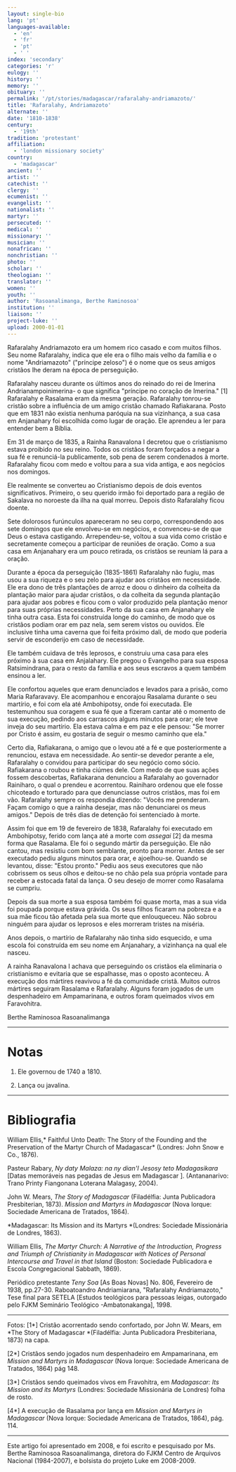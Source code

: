 ```yaml
---
layout: single-bio
lang: 'pt'
languages-available:
  - 'en'
  - 'fr'
  - 'pt'
  - ' '
index: 'secondary'
categories: 'r'
eulogy: ''
history: ''
memory: ''
obituary: ''
permalink: '/pt/stories/madagascar/rafaralahy-andriamazoto/'
title: 'Rafaralahy, Andriamazoto'
alternate: ''
date: '1810-1838'
century:
  - '19th'
tradition: 'protestant'
affiliation:
  - 'london missionary society'
country:
  - 'madagascar'
ancient: ''
artist: ''
catechist: ''
clergy: ''
ecumenist: ''
evangelist: ''
nationalist: ''
martyr: ''
persecuted: ''
medical: ''
missionary: ''
musician: ''
nonafrican: ''
nonchristian: ''
photo: ''
scholar: ''
theologian: ''
translator: ''
women: ''
youth: ''
author: 'Rasoanalimanga, Berthe Raminosoa'
institution: ''
liaison: ''
project-luke: ''
upload: 2000-01-01
---
```



Rafaralahy Andriamazoto era um homem rico casado e com muitos filhos. Seu nome Rafaralahy, indica que ele era o filho mais velho da família e o nome "Andriamazoto" ("príncipe zeloso") é o nome que os seus amigos cristãos lhe deram na época de perseguição.

Rafaralahy nasceu durante os últimos anos do reinado do rei de Imerina Andrianampoinimerina- o que significa "príncipe no coração de Imerina." [1] Rafaralahy e Rasalama eram da mesma geração. Rafaralahy tonrou-se cristão sobre a influência de um amigo cristão chamado Rafiakarana. Posto que em  1831 não existia nenhuma paróquia na sua vizinhança, a sua casa em Anjanahary foi escolhida como lugar de oração. Ele aprendeu a ler para entender bem a Bíblia.

Em 31 de março de 1835, a Rainha Ranavalona I decretou que o cristianismo estava proibido no seu reino. Todos os cristãos foram forçados a negar a sua fé e renunciá-la publicamente, sob pena de serem condenados à morte. Rafaralahy ficou com medo e voltou para a sua vida antiga, e aos negócios nos domingos.

Ele realmente se converteu ao Cristianismo depois de dois eventos significativos. Primeiro, o seu querido irmão foi deportado para a região de Sakalava no noroeste da ilha na qual morreu. Depois disto Rafaralahy ficou doente.

Sete dolorosos furúnculos apareceram no seu corpo, correspondendo aos sete domingos que ele envolveu-se em negócios, e convenceu-se de que Deus o estava castigando. Arrependeu-se, voltou a sua vida como cristão e secretamente começou a participar de reuniões de oração. Como a sua casa em Anjanahary era um pouco retirada, os cristãos se reuniam lá para a oração.

Durante a época da perseguição (1835-1861) Rafaralahy não fugiu, mas usou a sua riqueza e o seu zelo para ajudar aos cristãos em necessidade. Ele era dono de três plantações de arroz e doou o dinheiro da colheita da plantação maior para ajudar cristãos, o da colheita da segunda plantação para ajudar aos pobres e ficou com o valor produzido pela plantação menor para suas próprias necessidades. Perto da sua casa em Anjanahary ele tinha outra casa. Esta foi construída longe do caminho, de modo que os cristãos podiam orar em paz nela, sem serem vistos ou ouvidos. Ele inclusive tinha uma caverna que foi feita próximo dali, de modo que poderia servir de esconderijo em caso de necessidade.

Ele também cuidava de três leprosos, e construiu uma casa para eles próximo à sua casa em Anjalahary. Ele pregou o Evangelho para sua esposa Ratsimindrana, para o resto da família e aos seus escravos a quem também ensinou a ler.

Ele confortou aqueles que eram denunciados e levados para a prisão, como Maria Rafaravavy. Ele acompanhou e encorajou Rasalama durante o seu martírio, e foi com ela até Ambohipotsy, onde foi executada. Ele testemunhou sua coragem e sua fé que a fizeram cantar até o momento de sua execução, pedindo aos carrascos alguns minutos para orar; ele teve inveja do seu martírio. Ela estava calma e em paz e ele pensou: "Se morrer por Cristo é assim, eu gostaria de seguir o mesmo caminho que ela."

Certo dia, Rafiakarana, o amigo que o levou até a fé e que posteriormente a renunciou, estava em necessidade. Ao sentir-se devedor perante a ele, Rafaralahy o convidou para participar do seu negócio como sócio. Rafiakarana o roubou e tinha ciúmes dele. Com medo de que suas ações fossem descobertas, Rafiakarana denunciou a Rafaralahy ao governador Rainiharo, o qual o prendeu e acorrentou.  Rainiharo ordenou que ele fosse chicoteado e torturado para que denunciasse outros cristãos, mas foi em vão. Rafaralahy sempre os respondia dizendo: "Vocês me prenderam. Façam comigo o que a rainha desejar, mas não denunciarei os meus amigos." Depois de três dias de detenção foi sentenciado à morte.

Assim foi que em 19 de fevereiro de 1838, Rafaralahy foi executado em Ambohipotsy, ferido com lança até a morte com *assegai* [2] da mesma forma que Rasalama. Ele foi o segundo mártir da perseguição. Ele não cantou, mas resistiu com bom semblante, pronto para morrer. Antes de ser executado pediu alguns minutos para orar, e ajoelhou-se. Quando se levantou, disse: "Estou pronto." Pediu aos seus executores que não cobrissem os seus olhos e deitou-se no chão pela sua própria vontade para receber a estocada fatal da lança. O seu desejo de morrer como Rasalama se cumpriu.

Depois da sua morte a sua esposa também foi quase morta, mas a sua vida foi poupada porque estava grávida. Os seus filhos ficaram na pobreza e a sua mãe ficou tão afetada pela sua morte que enlouqueceu. Não sobrou ninguém para ajudar os leprosos e eles morreram tristes na miséria.

Anos depois, o martírio de Rafalarahy não tinha sido esquecido, e uma escola foi construída em seu nome em Anjanahary, a vizinhança na qual ele nasceu.

A rainha Ranavalona I achava que perseguindo os cristãos ela eliminaria o cristianismo e evitaria que se espalhasse, mas o oposto aconteceu. A execução dos mártires reavivou a fé da comunidade cristã. Muitos outros mártires seguiram Rasalama e Rafaralahy. Alguns foram jogados de um despenhadeiro em Ampamarinana, e outros foram queimados vivos em Faravohitra.

Berthe Raminosoa Rasoanalimanga

---

# Notas

1. Ele governou de 1740 a 1810.

2. Lança ou javalina.

---

# Bibliografia

William Ellis,* Faithful Unto Death: The Story of the Founding and the Preservation of the Martyr Church of Madagascar* (Londres: John Snow e Co., 1876).

Pasteur Rabary, *Ny daty Malaza: na ny dian'I Jesosy teto Madagasikara* [Datas memoráveis nas pegadas de Jesus em Madagascar ]. (Antananarivo: Trano Printy Fiangonana Loterana Malagasy, 2004).

John W. Mears, *The Story of Madagascar* (Filadélfia: Junta Publicadora Presbiterian, 1873). *Mission and Martyrs in Madagascar* (Nova Iorque: Sociedade Americana de Tratados, 1864).

*Madagascar: Its Mission and its Martyrs *(Londres: Sociedade Missionária de Londres, 1863).

William Ellis, *The Martyr Church: A Narrative of the Introduction, Progress and Triumph of Christianity in Madagascar with Notices of Personal Intercourse and Travel in that Island* (Boston: Sociedade Publicadora e Escola Congregacional Sabbath, 1869).

Periódico pretestante *Teny Soa* [As Boas Novas] No. 806, Fevereiro de 1938, pp.27-30. Raboatoandro Andriamiarana, "Rafaralahy Andriamazoto," Tese final para SETELA [Estudos teológicos para pessoas leigas, outorgado pelo FJKM Seminário Teológico -Ambatonakanga], 1998.

---

Fotos:
[1*] Cristão acorrentado sendo confortado, por John W. Mears, em *The Story of Madagascar *(Filadélfia: Junta Publicadora Presbiteriana, 1873) na capa.

[2*] Cristãos sendo jogados num despenhadeiro em Ampamarinana, em *Mission and Martyrs in Madagascar* (Nova Iorque: Sociedade Americana de Tratados, 1864) pág 148.

[3*] Cristãos sendo queimados vivos em Fravohitra, em *Madagascar: Its Mission and its Martyrs* (Londres: Sociedade Missionária de Londres) folha de rosto.

[4*] A execução de Rasalama por lança em *Mission and Martyrs in Madagascar* (Nova Iorque: Sociedade Americana de Tratados, 1864), pág. 114.

---

Este artigo foi apresentado em 2008, e foi escrito e pesquisado por Ms. Berthe Raminosoa Rasoanalimanga, diretora do FJKM Centro de Arquivos Nacional (1984-2007), e bolsista do projeto Luke em 2008-2009.